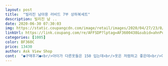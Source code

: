 ```yaml
---
layout: post 
title:  "빌리진 남아용 러비드 7부 상하복세트" 
description: 빌리진 남 ..
date: 2020-06-30 07:30:03 
img: https://static.coupangcdn.com/image/retail/images/2020/04/27/23/0/bdf12a41-9019-4a17-bd6d-4fb81cfbbb46.jpg 
linkUrl: https://link.coupang.com/re/AFFSDP?lptag=AF3600438&subid=ahnPublicAsk&pageKey=1748513832&itemId=2977673777&vendorItemId=70640682303&traceid=V0-113-b6516bf4ed0f8774 
categories: [1005] 
color: BF360C 
price: 13430 
author: Ask View Shop 
cont:  "●구매후기●<br/>아이가 다른옷들은 150 입는데<br/>옷은 저렴하고 좋은데<br/>이옷은 작네요 ㅠㅜ 반품할까하다 둘째 입히기로했네요<br/>" 
---
```

